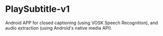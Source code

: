 # PlaySubtitle-v1
Android APP for closed captioning (using VOSK Speech Recognition), and audio extraction (using Android's native media API).
